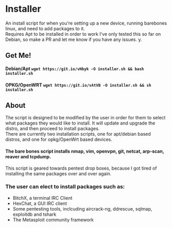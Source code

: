 # Installer
An install script for when you're setting up a new device, running barebones linux, and need to add packages to it.  
Requires Apt to be installed in order to work
I've only tested this so far on Debian, so make a PR and let me know if you have any issues. 
y. 
## Get Me!
#### Debian/Apt `wget https://git.io/vNbyk -O installer.sh && bash installer.sh`
#### OPKG/OpenWRT `wget https://git.io/vAtVB -O installer.sh && sh installer.sh`
## About

The script is designed to be modified by the user in order for them to select what packages they would like to install. It will update and upgrade the distro, and then proceed to install packages.   
There are currently two installation scripts, one for apt/debian based distros, and one for opkg/OpenWrt based devices. 

#### The bare bones script installs nmap, vim, openvpn, git, netcat, arp-scan, reaver and tcpdump.
This script is geared towards pentest drop boxes, because I got tired of installing the same packages over and over again. 
### The user can elect to install packages such as:  
* BitchX, a terminal IRC Client  
* HexChat, a GUI IRC client  
* Some pentesting tools, inclcuding aircrack-ng, ddrescue, sqlmap, exploitdb and tshark  
* The Metasploit community framework  

